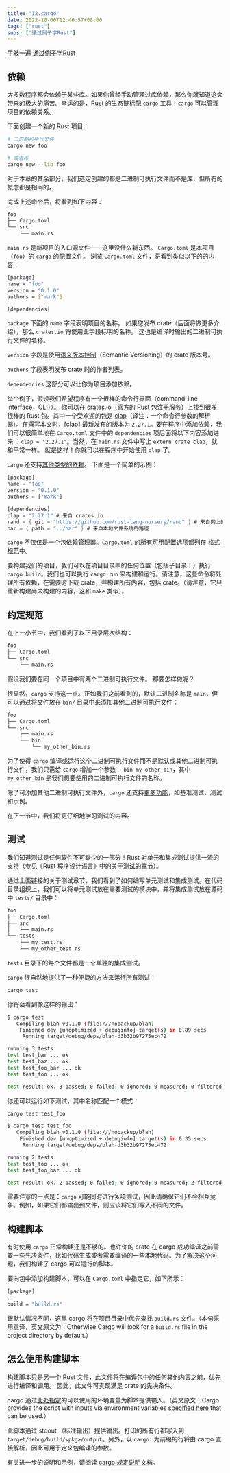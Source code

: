 ```yaml
---
title: "12.cargo"
date: 2022-10-06T12:46:57+08:00
tags: ["rust"]
subs: ["通过例子学Rust"]
---
```


手敲一遍 [通过例子学Rust](https://rustwiki.org/zh-CN/rust-by-example/index.html)

## 依赖

大多数程序都会依赖于某些库。如果你曾经手动管理过库依赖，那么你就知道这会带来的极大的痛苦。幸运的是，Rust 的生态链标配 `cargo` 工具！`cargo` 可以管理项目的依赖关系。

下面创建一个新的 Rust 项目：

```bash
# 二进制可执行文件
cargo new foo

# 或者库
cargo new --lib foo
```

对于本章的其余部分，我们选定创建的都是二进制可执行文件而不是库，但所有的概念都是相同的。

完成上述命令后，将看到如下内容：

```bash
foo
├── Cargo.toml
└── src
    └── main.rs
```

`main.rs` 是新项目的入口源文件——这里没什么新东西。 `Cargo.toml` 是本项目（`foo`）的 `cargo` 的配置文件。 浏览 `Cargo.toml` 文件，将看到类似以下的的内容：

```bash
[package]
name = "foo"
version = "0.1.0"
authors = ["mark"]

[dependencies]
```

`package` 下面的 `name` 字段表明项目的名称。 如果您发布 crate（后面将做更多介绍），那么 `crates.io` 将使用此字段标明的名称。 这也是编译时输出的二进制可执行文件的名称。

`version` 字段是使用[语义版本控制](https://semver.org/)（Semantic Versioning）的 crate 版本号。

`authors` 字段表明发布 crate 时的作者列表。

`dependencies` 这部分可以让你为项目添加依赖。

举个例子，假设我们希望程序有一个很棒的命令行界面（command-line interface，CLI））。 你可以在 [crates.io](https://crates.io/)（官方的 Rust 包注册服务）上找到很多很棒的 Rust 包。其中一个受欢迎的包是 [clap](https://crates.io/crates/clap)（译注：一个命令行参数的解析器）。在撰写本文时，[clap] 最新发布的版本为 `2.27.1`。要在程序中添加依赖，我们可以很简单地在 `Cargo.toml` 文件中的 `dependencies` 项后面将以下内容添加进来 ：`clap = "2.27.1"`。当然，在 `main.rs` 文件中写上 `extern crate clap`，就和平常一样。 就是这样！你就可以在程序中开始使用 `clap` 了。

`cargo` 还支持[其他类型的依赖](https://doc.rust-lang.org/cargo/reference/specifying-dependencies.html)。 下面是一个简单的示例：

```rust
[package]
name = "foo"
version = "0.1.0"
authors = ["mark"]

[dependencies]
clap = "2.27.1" # 来自 crates.io
rand = { git = "https://github.com/rust-lang-nursery/rand" } # 来自网上的仓库
bar = { path = "../bar" } # 来自本地文件系统的路径
```

`cargo` 不仅仅是一个包依赖管理器。`Cargo.toml` 的所有可用配置选项都列在 [格式规范](https://doc.rust-lang.org/cargo/reference/manifest.html)中。

要构建我们的项目，我们可以在项目目录中的任何位置（包括子目录！）执行 `cargo build`。我们也可以执行 `cargo run` 来构建和运行。请注意，这些命令将处理所有依赖，在需要时下载 crate，并构建所有内容，包括 crate。（请注意，它只重新构建尚未构建的内容，这和 `make` 类似）。

## 约定规范

在上一小节中，我们看到了以下目录层次结构：

```bash
foo
├── Cargo.toml
└── src
    └── main.rs
```

假设我们要在同一个项目中有两个二进制可执行文件。 那要怎样做呢？

很显然，`cargo` 支持这一点。正如我们之前看到的，默认二进制名称是 `main`，但可以通过将文件放在 `bin/` 目录中来添加其他二进制可执行文件：

```bash
foo
├── Cargo.toml
└── src
    ├── main.rs
    └── bin
        └── my_other_bin.rs
```

为了使得 `cargo` 编译或运行这个二进制可执行文件而不是默认或其他二进制可执行文件，我们只需给 `cargo` 增加一个参数 `--bin my_other_bin`，其中 `my_other_bin` 是我们想要使用的二进制可执行文件的名称。

除了可添加其他二进制可执行文件外，`cargo` 还支持[更多功能](https://doc.rust-lang.org/cargo/guide/project-layout.html)，如基准测试，测试和示例。

在下一节中，我们将更仔细地学习测试的内容。

## 测试

我们知道测试是任何软件不可缺少的一部分！Rust 对单元和集成测试提供一流的支持（参见《Rust 程序设计语言》中的关于[测试的章节](https://rustwiki.org/zh-CN/book/ch11-00-testing.html)）。

通过上面链接的关于测试章节，我们看到了如何编写单元测试和集成测试。在代码目录组织上，我们可以将单元测试放在需要测试的模块中，并将集成测试放在源码中 `tests/` 目录中：

```bash
foo
├── Cargo.toml
├── src
│   └── main.rs
└── tests
    ├── my_test.rs
    └── my_other_test.rs
```

`tests` 目录下的每个文件都是一个单独的集成测试。

`cargo` 很自然地提供了一种便捷的方法来运行所有测试！

```bash
cargo test
```

你将会看到像这样的输出：

```bash
$ cargo test
   Compiling blah v0.1.0 (file:///nobackup/blah)
    Finished dev [unoptimized + debuginfo] target(s) in 0.89 secs
     Running target/debug/deps/blah-d3b32b97275ec472

running 3 tests
test test_bar ... ok
test test_baz ... ok
test test_foo_bar ... ok
test test_foo ... ok

test result: ok. 3 passed; 0 failed; 0 ignored; 0 measured; 0 filtered out
```

你还可以运行如下测试，其中名称匹配一个模式：

```bash
cargo test test_foo
```

```bash
$ cargo test test_foo
   Compiling blah v0.1.0 (file:///nobackup/blah)
    Finished dev [unoptimized + debuginfo] target(s) in 0.35 secs
     Running target/debug/deps/blah-d3b32b97275ec472

running 2 tests
test test_foo ... ok
test test_foo_bar ... ok

test result: ok. 2 passed; 0 failed; 0 ignored; 0 measured; 2 filtered out
```

需要注意的一点是：`cargo` 可能同时进行多项测试，因此请确保它们不会相互竞争。例如，如果它们都输出到文件，则应该将它们写入不同的文件。

## 构建脚本

有时使用 `cargo` 正常构建还是不够的。也许你的 crate 在 cargo 成功编译之前需要一些先决条件，比如代码生成或者需要编译的一些本地代码。为了解决这个问题，我们构建了 cargo 可以运行的脚本。

要向包中添加构建脚本，可以在 `Cargo.toml` 中指定它，如下所示：

```bash
[package]
...
build = "build.rs"
```

跟默认情况不同，这里 cargo 将在项目目录中优先查找 `build.rs` 文件。（本句采用意译，英文原文为：Otherwise Cargo will look for a `build.rs` file in the project directory by default.）

## 怎么使用构建脚本

构建脚本只是另一个 Rust 文件，此文件将在编译包中的任何其他内容之前，优先进行编译和调用。 因此，此文件可实现满足 crate 的先决条件。

cargo 通过[此处指定](https://doc.rust-lang.org/cargo/reference/environment-variables.html#environment-variables-cargo-sets-for-build-scripts)的可以使用的环境变量为脚本提供输入。（英文原文：Cargo provides the script with inputs via environment variables [specified here](https://doc.rust-lang.org/cargo/reference/environment-variables.html#environment-variables-cargo-sets-for-build-scripts) that can be used.）

此脚本通过 stdout （标准输出）提供输出。打印的所有行都写入到 `target/debug/build/<pkg>/output`。另外，以 `cargo:` 为前缀的行将由 cargo 直接解析，因此可用于定义包编译的参数。

有关进一步的说明和示例，请阅读 [cargo 规定说明文档](https://doc.rust-lang.org/cargo/reference/build-scripts.html)。
